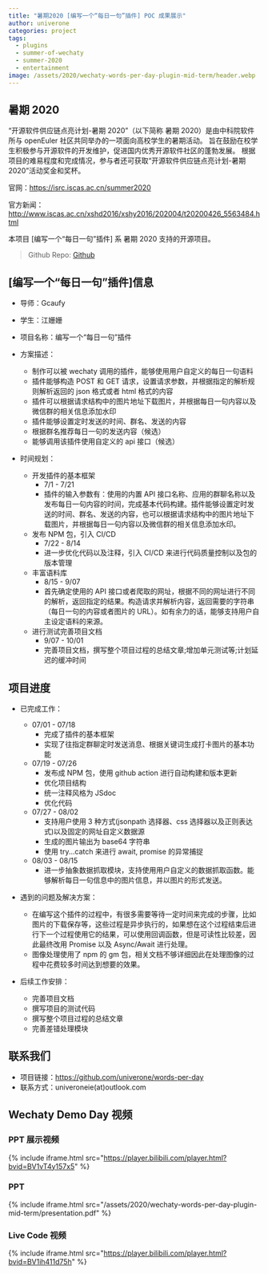 ```yaml
---
title: "暑期2020 [编写一个“每日一句”插件] POC 成果展示"
author: univerone
categories: project
tags:
  - plugins
  - summer-of-wechaty
  - summer-2020
  - entertainment
image: /assets/2020/wechaty-words-per-day-plugin-mid-term/header.webp
---
```


## 暑期 2020

“开源软件供应链点亮计划-暑期 2020”（以下简称 暑期 2020）是由中科院软件所与 openEuler 社区共同举办的一项面向高校学生的暑期活动。
旨在鼓励在校学生积极参与开源软件的开发维护，促进国内优秀开源软件社区的蓬勃发展。
根据项目的难易程度和完成情况，参与者还可获取“开源软件供应链点亮计划-暑期 2020”活动奖金和奖杯。

官网：<https://isrc.iscas.ac.cn/summer2020>

官方新闻：<http://www.iscas.ac.cn/xshd2016/xshy2016/202004/t20200426_5563484.html>

本项目 [编写一个“每日一句”插件] 系 暑期 2020 支持的开源项目。

> Github Repo: [Github](https://github.com/univerone/words-per-day)

## [编写一个“每日一句”插件]信息

- 导师：Gcaufy
- 学生：江姗姗

- 项目名称：编写一个“每日一句”插件

- 方案描述：

  - 制作可以被 wechaty 调用的插件，能够使用用户自定义的每日一句语料
  - 插件能够构造 POST 和 GET 请求，设置请求参数，并根据指定的解析规则解析返回的 json 格式或者 html 格式的内容
  - 插件可以根据请求结构中的图片地址下载图片，并根据每日一句内容以及微信群的相关信息添加水印
  - 插件能够设置定时发送的时间、群名、发送的内容
  - 根据群名推荐每日一句的发送内容（候选）
  - 能够调用该插件使用自定义的 api 接口（候选）

- 时间规划：
  - 开发插件的基本框架
    - 7/1 - 7/21
    - 插件的输入参数有：使用的内置 API 接口名称、应用的群聊名称以及发布每日一句内容的时间，完成基本代码构建。插件能够设置定时发送的时间、群名、发送的内容，也可以根据请求结构中的图片地址下载图片，并根据每日一句内容以及微信群的相关信息添加水印。
  - 发布 NPM 包，引入 CI/CD
    - 7/22 - 8/14
    - 进一步优化代码以及注释，引入 CI/CD 来进行代码质量控制以及包的版本管理
  - 丰富语料库
    - 8/15 - 9/07
    - 首先确定使用的 API 接口或者爬取的网址，根据不同的网址进行不同的解析，返回指定的结果。构造请求并解析内容，返回需要的字符串（每日一句的内容或者图片的 URL）。如有余力的话，能够支持用户自主设定语料的来源。
  - 进行测试完善项目文档
    - 9/07 - 10/01
    - 完善项目文档，撰写整个项目过程的总结文章;增加单元测试等;计划延迟的缓冲时间

## 项目进度

- 已完成工作：

  - 07/01 - 07/18
    - 完成了插件的基本框架
    - 实现了往指定群聊定时发送消息、根据关键词生成打卡图片的基本功能
  - 07/19 - 07/26
    - 发布成 NPM 包，使用 github action 进行自动构建和版本更新
    - 优化项目结构
    - 统一注释风格为 JSdoc
    - 优化代码
  - 07/27 - 08/02
    - 支持用户使用 3 种方式(jsonpath 选择器、css 选择器以及正则表达式)以及固定的网址自定义数据源
    - 生成的图片输出为 base64 字符串
    - 使用 try...catch 来进行 await, promise 的异常捕捉
  - 08/03 - 08/15
    - 进一步抽象数据抓取模块，支持使用用户自定义的数据抓取函数。能够解析每日一句信息中的图片信息，并以图片的形式发送。

- 遇到的问题及解决方案：

  - 在编写这个插件的过程中，有很多需要等待一定时间来完成的步骤，比如图片的下载保存等，这些过程是异步执行的，如果想在这个过程结束后进行下一个过程使用它的结果，可以使用回调函数，但是可读性比较差，因此最终改用 Promise 以及 Async/Await 进行处理。
  - 图像处理使用了 npm 的 gm 包，相关文档不够详细因此在处理图像的过程中花费较多时间达到想要的效果。

- 后续工作安排：
  - 完善项目文档
  - 撰写项目的测试代码
  - 撰写整个项目过程的总结文章
  - 完善差错处理模块

## 联系我们

- 项目链接：<https://github.com/univerone/words-per-day>
- 联系方式：univeroneie(at)outlook.com

## Wechaty Demo Day 视频

### PPT 展示视频

{% include iframe.html src="https://player.bilibili.com/player.html?bvid=BV1vT4y157x5" %}

### PPT

{% include iframe.html src="/assets/2020/wechaty-words-per-day-plugin-mid-term/presentation.pdf" %}

### Live Code 视频

{% include iframe.html src="https://player.bilibili.com/player.html?bvid=BV1ih411d75h" %}
